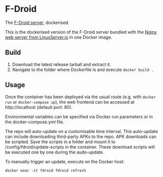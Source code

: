 # F-Droid

The [F-Droid server](https://gitlab.com/fdroid/fdroidserver), dockerised.

This is the dockerised version of the F-Droid server bundled with the [Nginx web server from LinuxServer.io](https://hub.docker.com/r/linuxserver/nginx) in one Docker image.

## Build

1. Download the latest release tarball and extract it.
2. Navigate to the folder where Dockerfile is and execute `docker build .`

## Usage

Once the container has been deployed via the usual route (e.g. with `docker run` or `docker-compose up`), the web frontend can be accessed at http://localhost (default port: 80).

Environmental variables can be specified via Docker run parameters or in the docker-compose.yml file.

The repo will auto-update on a customisable time interval. This auto-update can include downloading third-party APKs to the repo. APK downloads can be scripted. Save the scripts in a folder and mount it to /config/fdroid/update-scripts in the container. These download scripts will be executed one by one during the audo-update.

To manually trigger an update, execute on the Docker host:

```
docker exec -it fdroid fdroid refresh
```
